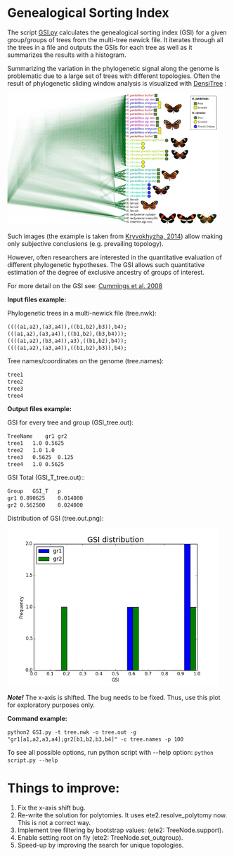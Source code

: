 # Genealogical Sorting Index

The script [GSI.py](GSI.py) calculates the genealogical sorting index (GSI) for a given group/groups of trees from the multi-tree newick file. It iterates through all the trees in a file and outputs the GSIs for each tree as well as it summarizes the results with a histogram.

Summarizing the variation in the phylogenetic signal along the genome is problematic due to a large set of trees with different topologies. Often the result of phylogenetic sliding window analysis is visualized with [DensiTree](https://www.cs.auckland.ac.nz/~remco/DensiTree/) :

![alt tag](densitree.png)

Such images (the example is taken from [Kryvokhyzha, 2014](http://urn.kb.se/resolve?urn=urn:nbn:se:uu:diva-243477)) allow making only subjective conclusions (e.g. prevailing topology).

However, often researchers are interested in the quantitative evaluation of different phylogenetic hypotheses. The GSI allows such quantitative estimation of the degree of exclusive ancestry of groups of interest.

For more detail on the GSI see: [Cummings et al. 2008](http://onlinelibrary.wiley.com/doi/10.1111/j.1558-5646.2008.00442.x/full)

**Input files example:**

Phylogenetic trees in a multi-newick file (tree.nwk):
```
((((a1,a2),(a3,a4)),((b1,b2),b3)),b4);
(((a1,a2),(a3,a4)),((b1,b2),(b3,b4)));
((((a1,a2),(b3,a4)),a3),((b1,b2),b4));
((((a1,a2),(a3,a4)),((b1,b2),b3)),b4);
```

Tree names/coordinates on the genome (tree.names):
```
tree1
tree2
tree3
tree4
```

**Output files example:**

GSI for every tree and group (GSI_tree.out):
```
TreeName    gr1 gr2
tree1   1.0 0.5625
tree2   1.0 1.0
tree3   0.5625  0.125
tree4   1.0 0.5625
```
GSI Total (GSI_T_tree.out)::
```
Group   GSI_T   p
gr1 0.890625    0.014000
gr2 0.562500    0.024000
```

Distribution of GSI (tree.out.png):

![alt tag](tree.out.png)

***Note!*** The x-axis is shifted. The bug needs to be fixed. Thus, use this plot for exploratory purposes only.

**Command example:**
```
python2 GSI.py -t tree.nwk -o tree.out -g "gr1[a1,a2,a3,a4];gr2[b1,b2,b3,b4]" -c tree.names -p 100
```
To see all possible options, run python script with --help option: `python script.py --help`

# Things to improve:
1. Fix the x-axis shift bug.
2. Re-write the solution for polytomies. It uses ete2.resolve_polytomy now. This is not a correct way.
3. Implement tree filtering by bootstrap values: (ete2: TreeNode.support).
4. Enable setting root on fly (ete2: TreeNode.set_outgroup).
5. Speed-up by improving the search for unique topologies.
